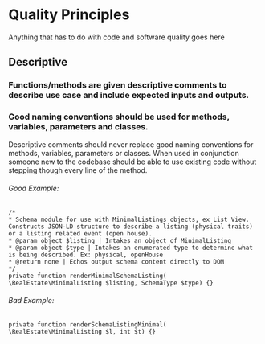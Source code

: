 # Quality Principles

Anything that has to do with code and software quality goes here

## Descriptive

### Functions/methods are given descriptive comments to describe use case and include expected inputs and outputs.
### Good naming conventions should be used for methods, variables, parameters and classes.
Descriptive comments should never replace good naming conventions for methods, variables, parameters or classes.  When used in conjunction someone new to the codebase should be able to use existing code without stepping though every line of the method.

###### Good Example:
```
/*
* Schema module for use with MinimalListings objects, ex List View.  Constructs JSON-LD structure to describe a listing (physical traits) or a listing related event (open house).
* @param object $listing | Intakes an object of MinimalListing
* @param object $type | Intakes an enumerated type to determine what is being described. Ex: physical, openHouse
* @return none | Echos output schema content directly to DOM 
*/
private function renderMinimalSchemaListing( \RealEstate\MinimalListing $listing, SchemaType $type) {}
```

###### Bad Example:
```
private function renderSchemaListingMinimal( \RealEstate\MinimalListing $l, int $t) {}
```
